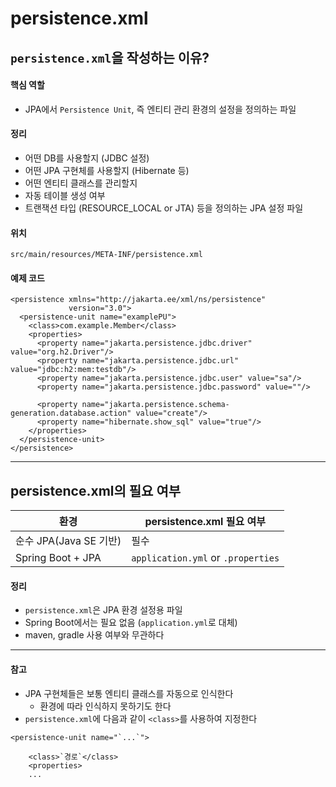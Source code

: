# persistence.xml
## `persistence.xml`을 작성하는 이유?
#### 핵심 역할
+ JPA에서 `Persistence Unit`, 즉 엔티티 관리 환경의 설정을 정의하는 파일

#### 정리
+ 어떤 DB를 사용할지 (JDBC 설정)
+ 어떤 JPA 구현체를 사용할지 (Hibernate 등)
+ 어떤 엔티티 클래스를 관리할지
+ 자동 테이블 생성 여부
+ 트랜잭션 타입 (RESOURCE_LOCAL or JTA)
등을 정의하는 JPA 설정 파일

#### 위치
`src/main/resources/META-INF/persistence.xml`

#### 예제 코드
```declarative
<persistence xmlns="http://jakarta.ee/xml/ns/persistence"
             version="3.0">
  <persistence-unit name="examplePU">
    <class>com.example.Member</class>
    <properties>
      <property name="jakarta.persistence.jdbc.driver" value="org.h2.Driver"/>
      <property name="jakarta.persistence.jdbc.url" value="jdbc:h2:mem:testdb"/>
      <property name="jakarta.persistence.jdbc.user" value="sa"/>
      <property name="jakarta.persistence.jdbc.password" value=""/>

      <property name="jakarta.persistence.schema-generation.database.action" value="create"/>
      <property name="hibernate.show_sql" value="true"/>
    </properties>
  </persistence-unit>
</persistence>
```

---

## persistence.xml의 필요 여부
| 환경 | persistence.xml 필요 여부 |
| --- | --- |
| 순수 JPA(Java SE 기반) | 필수 |
| Spring Boot + JPA | `application.yml` or `.properties` |

#### 정리
+ `persistence.xml`은 JPA 환경 설정용 파일
+ Spring Boot에서는 필요 없음 (`application.yml`로 대체)
+ maven, gradle 사용 여부와 무관하다

---

#### 참고
+ JPA 구현체들은 보통 엔티티 클래스를 자동으로 인식한다
  + 환경에 따라 인식하지 못하기도 한다
+ `persistence.xml`에 다음과 같이 `<class>`를 사용하여 지정한다
```declarative
<persistence-unit name="`...`">
    
    <class>`경로`</class>
    <properties>
    ...
```

